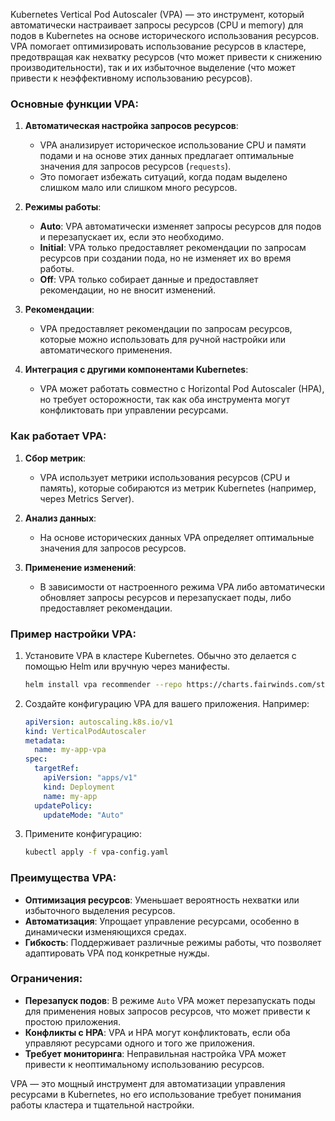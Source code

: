 Kubernetes Vertical Pod Autoscaler (VPA) — это инструмент, который автоматически настраивает запросы ресурсов (CPU и memory) для подов в Kubernetes на основе исторического использования ресурсов. VPA помогает оптимизировать использование ресурсов в кластере, предотвращая как нехватку ресурсов (что может привести к снижению производительности), так и их избыточное выделение (что может привести к неэффективному использованию ресурсов).

### Основные функции VPA:
1. **Автоматическая настройка запросов ресурсов**:
   - VPA анализирует историческое использование CPU и памяти подами и на основе этих данных предлагает оптимальные значения для запросов ресурсов (`requests`).
   - Это помогает избежать ситуаций, когда подам выделено слишком мало или слишком много ресурсов.

2. **Режимы работы**:
   - **Auto**: VPA автоматически изменяет запросы ресурсов для подов и перезапускает их, если это необходимо.
   - **Initial**: VPA только предоставляет рекомендации по запросам ресурсов при создании пода, но не изменяет их во время работы.
   - **Off**: VPA только собирает данные и предоставляет рекомендации, но не вносит изменений.

3. **Рекомендации**:
   - VPA предоставляет рекомендации по запросам ресурсов, которые можно использовать для ручной настройки или автоматического применения.

4. **Интеграция с другими компонентами Kubernetes**:
   - VPA может работать совместно с Horizontal Pod Autoscaler (HPA), но требует осторожности, так как оба инструмента могут конфликтовать при управлении ресурсами.

### Как работает VPA:
1. **Сбор метрик**:
   - VPA использует метрики использования ресурсов (CPU и память), которые собираются из метрик Kubernetes (например, через Metrics Server).

2. **Анализ данных**:
   - На основе исторических данных VPA определяет оптимальные значения для запросов ресурсов.

3. **Применение изменений**:
   - В зависимости от настроенного режима VPA либо автоматически обновляет запросы ресурсов и перезапускает поды, либо предоставляет рекомендации.

### Пример настройки VPA:
1. Установите VPA в кластере Kubernetes. Обычно это делается с помощью Helm или вручную через манифесты.
   ```bash
   helm install vpa recommender --repo https://charts.fairwinds.com/stable
   ```

2. Создайте конфигурацию VPA для вашего приложения. Например:
   ```yaml
   apiVersion: autoscaling.k8s.io/v1
   kind: VerticalPodAutoscaler
   metadata:
     name: my-app-vpa
   spec:
     targetRef:
       apiVersion: "apps/v1"
       kind: Deployment
       name: my-app
     updatePolicy:
       updateMode: "Auto"
   ```

3. Примените конфигурацию:
   ```bash
   kubectl apply -f vpa-config.yaml
   ```

### Преимущества VPA:
- **Оптимизация ресурсов**: Уменьшает вероятность нехватки или избыточного выделения ресурсов.
- **Автоматизация**: Упрощает управление ресурсами, особенно в динамически изменяющихся средах.
- **Гибкость**: Поддерживает различные режимы работы, что позволяет адаптировать VPA под конкретные нужды.

### Ограничения:
- **Перезапуск подов**: В режиме `Auto` VPA может перезапускать поды для применения новых запросов ресурсов, что может привести к простою приложения.
- **Конфликты с HPA**: VPA и HPA могут конфликтовать, если оба управляют ресурсами одного и того же приложения.
- **Требует мониторинга**: Неправильная настройка VPA может привести к неоптимальному использованию ресурсов.

VPA — это мощный инструмент для автоматизации управления ресурсами в Kubernetes, но его использование требует понимания работы кластера и тщательной настройки.

